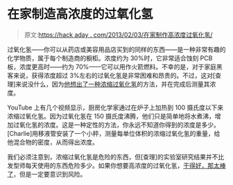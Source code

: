 # 在家制造高浓度的过氧化氢

> 原文:[https://hack aday . com/2013/02/03/在家制作高浓度过氧化氢/](https://hackaday.com/2013/02/03/making-high-concentrations-of-hydrogen-peroxide-at-home/)

过氧化氢——你可以从药店或美容用品店买到的同样的东西——是一种非常有趣的化学物质，属于每个制造商的橱柜。浓度约为 30%时，它非常适合蚀刻 PCB 板，浓度更高时——约为 70%——它可以用作火箭燃料。不幸的是，对于家庭黑客来说，获得浓度超过 3%左右的过氧化氢是非常困难和昂贵的。不过，这对[查理]来说没什么，因为[他想出了一种浓缩过氧化氢](http://topologicoceans.wordpress.com/2013/01/30/lablulz-densitometry-of-hydrogen-purr-oxide/)的方法，并在完成后测量其浓度。

YouTube 上有几个视频显示，厨房化学家通过在炉子上加热到 100 摄氏度以下来浓缩过氧化氢。因为过氧化氢在 150 摄氏度沸腾，他们只是简单地将水煮沸，增加过氧化氢的浓度。这是一种定性的方法，你永远不知道你得到的浓度是多少。[Charlie]用移液管安装了一个小秤，测量每单位体积的浓缩过氧化氢的重量，给他混合物的密度，从而得出浓度。

我们必须注意到，浓缩过氧化氢是危险的东西，但[查理]的实验室研究结果并不比发型师每天使用的东西危险多少。如果你想要高浓度的过氧化氢，[干得好，那太棒了](https://www.youtube.com/watch?v=JXwsRJzI8vE)，但是一定要意识到风险。
